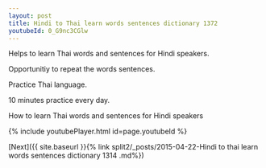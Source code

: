 ```yaml
---
layout: post
title: Hindi to Thai learn words sentences dictionary 1372 
youtubeId: 0_G9nc3CGlw
---
```

 
 
Helps to learn Thai words and sentences for Hindi speakers.

Opportunitiy to repeat the words sentences. 

Practice Thai language. 
 
10 minutes practice every day. 
 
How to learn Thai words and sentences for Hindi speakers 
 
{% include youtubePlayer.html id=page.youtubeId %}
 
 
[Next]({{ site.baseurl }}{% link  split2/_posts/2015-04-22-Hindi to thai learn words sentences dictionary 1314 .md%})
 
